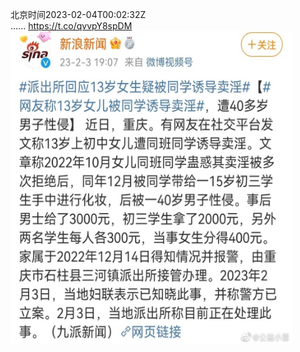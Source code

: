 北京时间2023-02-04T00:02:32Z<br>...... https://t.co/qvvpY8spDM<br><img src='/temp/image/2023/x-Month-2/1621539644583157762_0.jpg' width='450' height='500'><br><br>